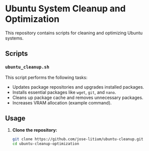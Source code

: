 # Ubuntu System Cleanup and Optimization

This repository contains scripts for cleaning and optimizing Ubuntu systems.

## Scripts

### `ubuntu_cleanup.sh`

This script performs the following tasks:

- Updates package repositories and upgrades installed packages.
- Installs essential packages like `wget`, `git`, and `nano`.
- Cleans up package cache and removes unnecessary packages.
- Increases VRAM allocation (example command).

## Usage

1. **Clone the repository:**

   ```bash
   git clone https://github.com/jose-litium/ubuntu-cleanup.git
   cd ubuntu-cleanup-optimization
